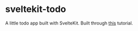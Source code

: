 # sveltekit-todo

A little todo app built with SvelteKit. Built through [this](https://www.youtube.com/watch?v=OUzaUJ3gEug&t=8768s) tutorial.